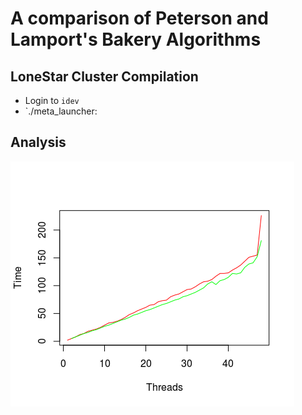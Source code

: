 # A comparison of Peterson and Lamport's Bakery Algorithms
## LoneStar Cluster Compilation
* Login to `idev` 
* `./meta_launcher: 

## Analysis
![alt text](https://github.com/sabz19/Multi-Core/blob/master/Peterson%20vs%20Bakery/Plots/Rplot.png)
